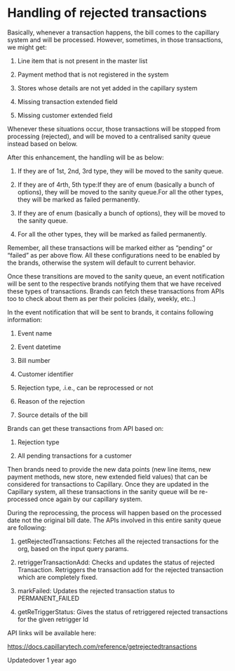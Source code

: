 # Handling of rejected transactions

Basically, whenever a transaction happens, the bill comes to the capillary system and will be processed. However, sometimes, in those transactions, we might get:

1. Line item that is not present in the master list

2. Payment method that is not registered in the system

3. Stores whose details are not yet added in the capillary system

4. Missing transaction extended field

5. Missing customer extended field

Whenever these situations occur, those transactions will be stopped from processing (rejected), and will be moved to a centralised sanity queue instead based on below.

After this enhancement, the handling will be as below:

1. If they are of 1st, 2nd, 3rd type, they will be moved to the sanity queue.

2. If they are of 4rth, 5th type:If they are of enum (basically a bunch of options), they will be moved to the sanity queue.For all the other types, they will be marked as failed permanently.

1. If they are of enum (basically a bunch of options), they will be moved to the sanity queue.

2. For all the other types, they will be marked as failed permanently.

Remember, all these transactions will be marked either as “pending” or “failed” as per above flow. All these configurations need to be enabled by the brands, otherwise the system will default to current behavior.

Once these transitions are moved to the sanity queue, an event notification will be sent to the respective brands notifying them that we have received these types of transactions. Brands can fetch these transactions from APIs too to check about them as per their policies (daily, weekly, etc..)

In the event notification that will be sent to brands, it contains following information:

1. Event name

2. Event datetime

3. Bill number

4. Customer identifier

5. Rejection type, .i.e., can be reprocessed or not

6. Reason of the rejection

7. Source details of the bill

Brands can get these transactions from API  based on:

1. Rejection type

2. All pending transactions for a customer

Then brands need to provide the new data points (new line items, new payment methods, new store, new extended field values) that can be considered for transactions to Capillary. Once they are updated in the Capillary system, all these transactions in the sanity queue will be re-processed once again by our capillary system.

During the reprocessing, the process will happen based on the processed date not the original bill date. The APIs involved in this entire sanity queue are following:

1. getRejectedTransactions: Fetches all the rejected transactions for the org, based on the input query params.

2. retriggerTransactionAdd: Checks and updates the status of rejected Transaction. Retriggers the transaction add for  the rejected transaction  which are completely fixed.

3. markFailed: Updates the rejected transaction status to PERMANENT_FAILED

4. getReTriggerStatus: Gives the status of retriggered rejected transactions for the given retrigger Id

API links will be available here:

https://docs.capillarytech.com/reference/getrejectedtransactions

Updatedover 1 year ago